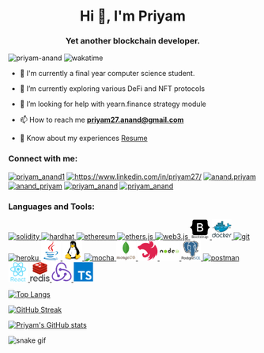 <h1 align="center">Hi 👋, I'm Priyam</h1>
<h3 align="center">Yet another blockchain developer.</h3>

<p align="left"> <img src="https://komarev.com/ghpvc/?username=priyam-anand&label=Profile%20views&color=0e75b6&style=flat" alt="priyam-anand" /> <img src="https://wakatime.com/badge/user/d9fa7fe2-bcb6-4ea5-a639-262f0b5ee832.svg" alt="wakatime"> </p>


- 🔭 I'm currently a final year computer science student.

- 🌱 I’m currently exploring various DeFi and NFT protocols

- 🤝 I’m looking for help with yearn.finance strategy module

- 📫 How to reach me **priyam27.anand@gmail.com**

- 📄 Know about my experiences [Resume](https://drive.google.com/file/d/1rJ3zKQGkKhemM-dn7eS7Zkg0KxJ64z-Q/view?usp=sharing)

<h3 align="left">Connect with me:</h3>
<p align="left">
<a href="https://twitter.com/priyam_anand1" target="blank"><img align="center" src="https://raw.githubusercontent.com/rahuldkjain/github-profile-readme-generator/master/src/images/icons/Social/twitter.svg" alt="priyam_anand1" height="30" width="40" /></a>
<a href="https://linkedin.com/in/https://www.linkedin.com/in/priyam27/" target="blank"><img align="center" src="https://raw.githubusercontent.com/rahuldkjain/github-profile-readme-generator/master/src/images/icons/Social/linked-in-alt.svg" alt="https://www.linkedin.com/in/priyam27/" height="30" width="40" /></a>
<a href="https://instagram.com/anand.priyam" target="blank"><img align="center" src="https://raw.githubusercontent.com/rahuldkjain/github-profile-readme-generator/master/src/images/icons/Social/instagram.svg" alt="anand.priyam" height="30" width="40" /></a>
<a href="https://www.codechef.com/users/anand_priyam" target="blank"><img align="center" src="https://cdn.jsdelivr.net/npm/simple-icons@3.1.0/icons/codechef.svg" alt="anand_priyam" height="30" width="40" /></a>
<a href="https://codeforces.com/profile/priyam_anand" target="blank"><img align="center" src="https://raw.githubusercontent.com/rahuldkjain/github-profile-readme-generator/master/src/images/icons/Social/codeforces.svg" alt="priyam_anand" height="30" width="40" /></a>
<a href="https://www.leetcode.com/priyam_anand" target="blank"><img align="center" src="https://raw.githubusercontent.com/rahuldkjain/github-profile-readme-generator/master/src/images/icons/Social/leet-code.svg" alt="priyam_anand" height="30" width="40" /></a>
</p>

<h3 align="left">Languages and Tools:</h3>
<p align="left"> 
    <a href="https://soliditylang.org/" target="_blank" rel="noreferrer">
        <img src="https://soliditylang.org/images/logo.svg" alt="solidity" width="50" height="40"/>
    </a>
    <a href="https://hardhat.org/" target="_blank" rel="noreferrer"> 
        <img src="https://seeklogo.com/images/H/hardhat-logo-888739EBB4-seeklogo.com.png" alt="hardhat" width="45" height="32"/> 
    </a> 
    <a href="https://ethereum.org/en/" target="_blank" rel="noreferrer"> 
        <img src="https://camo.githubusercontent.com/3bfd785545b19493ef03e30714f6d2473d4651171ce4216a386ce947f8b3533a/68747470733a2f2f7374617469632e7665637465657a792e636f6d2f73797374656d2f7265736f75726365732f70726576696577732f3030322f3436332f3839302f6f726967696e616c2f657468657265756d2d6c6f676f2d636f6c6f722d63727970746f2d63757272656e63792d73796d626f6c2d69736f6c617465642d766563746f722e6a7067" alt="ethereum" width="35" height="35"/> 
    </a> 
     <a href="https://docs.ethers.org/v5/" target="_blank" rel="noreferrer"> 
        <img src="https://docs.ethers.org/v5/static/logo.svg" alt="ethers.js" width="35" height="35"/> 
    </a> 
    <a href="https://web3js.readthedocs.io/en/v1.8.1/" target="_blank" rel="noreferrer"> 
        <img src="https://github.com/web3/web3.js/blob/1.x/assets/logo/web3js.jpg?raw=true" alt="web3.js" width="35" height="35"/> 
    </a> 
    <a href="https://getbootstrap.com" target="_blank" rel="noreferrer"> 
        <img src="https://raw.githubusercontent.com/devicons/devicon/master/icons/bootstrap/bootstrap-plain-wordmark.svg" alt="bootstrap" width="40" height="40"/> 
    </a> 
    <a href="https://www.docker.com/" target="_blank" rel="noreferrer"> 
        <img src="https://raw.githubusercontent.com/devicons/devicon/master/icons/docker/docker-original-wordmark.svg" alt="docker" width="40" height="40"/> 
    </a> 
    <a href="https://git-scm.com/" target="_blank" rel="noreferrer"> 
        <img src="https://www.vectorlogo.zone/logos/git-scm/git-scm-icon.svg" alt="git" width="40" height="40"/> 
    </a> 
    <a href="https://heroku.com" target="_blank" rel="noreferrer">
        <img src="https://www.vectorlogo.zone/logos/heroku/heroku-icon.svg" alt="heroku" width="40" height="40"/> 
    </a> 
    <a href="https://www.java.com" target="_blank" rel="noreferrer"> 
        <img src="https://raw.githubusercontent.com/devicons/devicon/master/icons/java/java-original.svg" alt="java" width="40" height="40"/> 
    </a> 
    <a href="https://www.linux.org/" target="_blank" rel="noreferrer"> 
        <img src="https://raw.githubusercontent.com/devicons/devicon/master/icons/linux/linux-original.svg" alt="linux" width="40" height="40"/> 
    </a> 
    <a href="https://mochajs.org" target="_blank" rel="noreferrer"> 
        <img src="https://www.vectorlogo.zone/logos/mochajs/mochajs-icon.svg" alt="mocha" width="40" height="40"/> 
    </a> 
    <a href="https://www.mongodb.com/" target="_blank" rel="noreferrer"> 
        <img src="https://raw.githubusercontent.com/devicons/devicon/master/icons/mongodb/mongodb-original-wordmark.svg" alt="mongodb" width="40" height="40"/> 
    </a> 
    <a href="https://nestjs.com/" target="_blank" rel="noreferrer"> 
        <img src="https://raw.githubusercontent.com/devicons/devicon/master/icons/nestjs/nestjs-plain.svg" alt="nestjs" width="40" height="40"/> 
    </a> 
    <a href="https://nodejs.org" target="_blank" rel="noreferrer"> 
        <img src="https://raw.githubusercontent.com/devicons/devicon/master/icons/nodejs/nodejs-original-wordmark.svg" alt="nodejs" width="40" height="40"/> 
    </a> 
    <a href="https://www.postgresql.org" target="_blank" rel="noreferrer"> 
        <img src="https://raw.githubusercontent.com/devicons/devicon/master/icons/postgresql/postgresql-original-wordmark.svg" alt="postgresql" width="40" height="40"/> 
    </a> 
    <a href="https://postman.com" target="_blank" rel="noreferrer"> 
        <img src="https://www.vectorlogo.zone/logos/getpostman/getpostman-icon.svg" alt="postman" width="40" height="40"/> 
    </a> 
    <a href="https://reactjs.org/" target="_blank" rel="noreferrer"> 
        <img src="https://raw.githubusercontent.com/devicons/devicon/master/icons/react/react-original-wordmark.svg" alt="react" width="40" height="40"/> 
    </a> 
    <a href="https://redis.io" target="_blank" rel="noreferrer"> 
        <img src="https://raw.githubusercontent.com/devicons/devicon/master/icons/redis/redis-original-wordmark.svg" alt="redis" width="40" height="40"/> 
    </a> 
    <a href="https://redux.js.org" target="_blank" rel="noreferrer"> 
        <img src="https://raw.githubusercontent.com/devicons/devicon/master/icons/redux/redux-original.svg" alt="redux" width="40" height="40"/> 
    </a> 
    <a href="https://www.typescriptlang.org/" target="_blank" rel="noreferrer"> 
        <img src="https://raw.githubusercontent.com/devicons/devicon/master/icons/typescript/typescript-original.svg" alt="typescript" width="40" height="40"/> 
    </a> 
</p>

[![Top Langs](https://github-readme-stats.vercel.app/api/top-langs/?username=priyam-anand&layout=compact&theme=radical)](https://github.com/priyam-anand)

[![GitHub Streak](https://github-readme-streak-stats.herokuapp.com?user=priyam-anand&theme=dark&date_format=M%20j%5B%2C%20Y%5D&ring=D83A7C&background=141321)](https://git.io/streak-stats)

[![Priyam's GitHub stats](https://github-readme-stats.vercel.app/api?username=priyam-anand&show_icons=true&theme=radical)](https://github.com/priyam-anand)

![snake gif](https://github.com/priyam-anand/priyam-anand/blob/output/github-contribution-grid-snake.svg)
